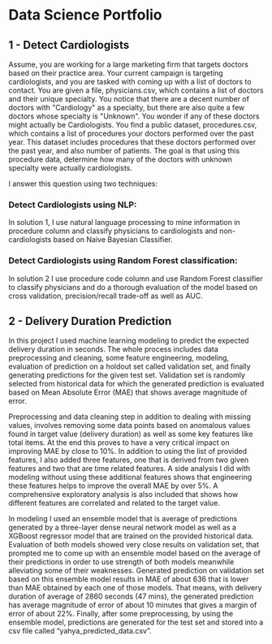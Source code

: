 # Data Science Portfolio

## 1 - Detect Cardiologists

Assume, you are working for a large marketing firm that targets doctors based on their practice area. Your current campaign is targeting cardiologists, and you are tasked with coming up with a list of doctors to contact.
You are given a file, physicians.csv, which contains a list of doctors and their unique specialty. You notice that there are a decent number of doctors with "Cardiology" as a specialty, but there are also quite a few doctors whose specialty is "Unknown". You wonder if any of these doctors might actually be Cardiologists.
You find a public dataset, procedures.csv, which contains a list of procedures your doctors performed over the past year. This dataset includes procedures that these doctors performed over the past year, and also number of patients.
The goal is that using this procedure data, determine how many of the doctors with unknown specialty were actually cardiologists.

I answer this question using two techniques:

### Detect Cardiologists using NLP:

In solution 1, I use natural language processing to mine information in procedure column and classify physicians to cardiologists and non-cardiologists based on Naive Bayesian Classifier.

### Detect Cardiologists using Random Forest classification:

In solution 2 I use procedure code column and use Random Forest classifier to classify physicians and do a thorough evaluation of the model based on cross validation, precision/recall trade-off as well as AUC.



## 2 - Delivery Duration Prediction

In this project I used machine learning modeling to predict the expected delivery duration in seconds. The whole process includes data preprocessing and cleaning, some feature engineering, modeling, evaluation of prediction on a holdout set called validation set, and finally generating predictions for the given test set. Validation set is randomly selected from historical data for which the generated prediction is evaluated based on Mean Absolute Error (MAE) that shows average magnitude of error.

Preprocessing and data cleaning step in addition to dealing with missing values, involves removing some data points based on anomalous values found in target value (delivery duration) as well as some key features like total items. At the end this proves to have a very critical impact on improving MAE by close to 10%. In addition to using the list of provided features, I also added three features, one that is derived from two given features and two that are time related features. A side analysis I did with modeling without using these additional features shows that engineering these features helps to improve the overall MAE by over 5%. A comprehensive exploratory analysis is also included that shows how different features are correlated and related to the target value.

In modeling I used an ensemble model that is average of predictions generated by a three-layer dense neural network model as well as a XGBoost regressor model that are trained on the provided historical data. Evaluation of both models showed very close results on validation set, that prompted me to come up with an ensemble model based on the average of their predictions in order to use strength of both models meanwhile alleviating some of their weaknesses. Generated prediction on validation set based on this ensemble model results in MAE of about 636 that is lower than MAE obtained by each one of those models. That means, with delivery duration of average of 2860 seconds (47 mins), the generated prediction has average magnitude of error of about 10 minutes that gives a margin of error of about 22%. Finally, after some preprocessing, by using the ensemble model, predictions are generated for the test set and stored into a csv file called “yahya_predicted_data.csv”.